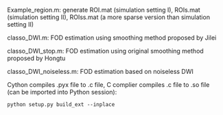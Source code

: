 Example_region.m: generate ROI.mat (simulation setting I), ROIs.mat (simulation setting II), ROIss.mat (a more sparse version than simulation setting II)

classo_DWI.m: FOD estimation using smoothing method proposed by Jilei

classo_DWI_stop.m: FOD estimation using original smoothing method proposed by Hongtu

classo_DWI_noiseless.m: FOD estimation based on noiseless DWI

Cython compiles .pyx file to .c file, C complier compiles .c file to .so file (can be imported into Python session):
```bash
python setup.py build_ext --inplace
```